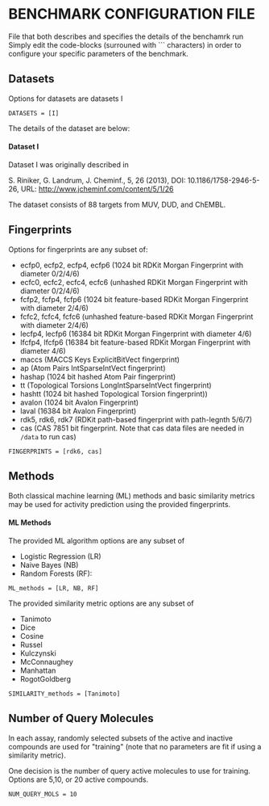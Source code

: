 # BENCHMARK CONFIGURATION FILE
File that both describes and specifies the details of the benchamrk run
Simply edit the code-blocks (surrouned with ``` characters) in order to configure your specific parameters of the benchmark.

## Datasets

Options for datasets are datasets I

```
DATASETS = [I]
```

The details of the dataset are below:

#### Dataset I
Dataset I was originally described in 

S. Riniker, G. Landrum, J. Cheminf., 5, 26 (2013),
DOI: 10.1186/1758-2946-5-26,
URL: http://www.jcheminf.com/content/5/1/26

The dataset consists of 88 targets from MUV, DUD, and ChEMBL. 

## Fingerprints
Options for fingerprints are any subset of:
- ecfp0, ecfp2, ecfp4, ecfp6 (1024 bit RDKit Morgan Fingerprint with diameter 0/2/4/6)
- ecfc0, ecfc2, ecfc4, ecfc6 (unhashed RDKit Morgan Fingerprint with diameter 0/2/4/6)
- fcfp2, fcfp4, fcfp6 (1024 bit feature-based RDKit Morgan Fingerprint with diameter 2/4/6)
- fcfc2, fcfc4, fcfc6 (unhashed feature-based RDKit Morgan Fingerprint with diameter 2/4/6)
- lecfp4, lecfp6 (16384 bit RDKit Morgan Fingerprint with diameter 4/6)
- lfcfp4, lfcfp6 (16384 bit feature-based RDKit Morgan Fingerprint with diameter 4/6)
- maccs (MACCS Keys ExplicitBitVect fingerprint)
- ap (Atom Pairs IntSparseIntVect fingerprint)
- hashap (1024 bit hashed Atom Pair fingerprint)
- tt (Topological Torsions LongIntSparseIntVect fingerprint)
- hashtt (1024 bit hashed Topological Torsion fingerprint))
- avalon (1024 bit Avalon Fingerprint)
- laval (16384 bit Avalon Fingerprint)
- rdk5, rdk6, rdk7 (RDKit path-based fingerprint with path-legnth 5/6/7)
- cas (CAS 7851 bit fingerprint. Note that cas data files are needed in `/data` to run cas)
```
FINGERPRINTS = [rdk6, cas]
```

## Methods
Both classical machine learning (ML) methods and basic similarity metrics may be used for activity prediction using the provided fingerprints.

#### ML Methods
The provided ML algorithm options are any subset of 
- Logistic Regression (LR)
- Naive Bayes (NB)
- Random Forests (RF):
```
ML_methods = [LR, NB, RF]
```

The provided similarity metric options are any subset of
- Tanimoto
- Dice
- Cosine
- Russel
- Kulczynski
- McConnaughey
- Manhattan
- RogotGoldberg
```
SIMILARITY_methods = [Tanimoto]
```

## Number of Query Molecules
In each assay, randomly selected subsets of the active and inactive compounds are used for "training" (note that no parameters are fit if using a similarity metric). 

One decision is the number of query active molecules to use for training. Options are 5,10, or 20 active compounds.
```
NUM_QUERY_MOLS = 10
```

